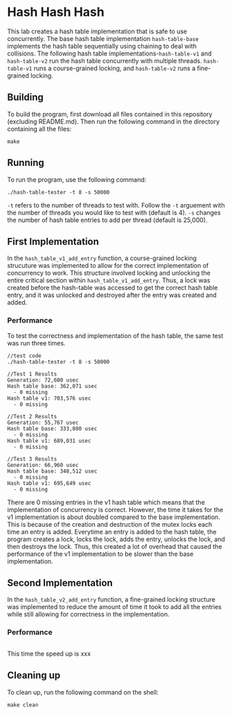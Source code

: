 # Hash Hash Hash
This lab creates a hash table implementation that is safe to use concurrently. The base hash table implementation `hash-table-base` implements the hash table sequentially using chaining to deal with collisions. The following hash table implementations-`hash-table-v1` and `hash-table-v2` run the hash table concurrently with multiple threads. `hash-table-v1` runs a course-grained locking, and `hash-table-v2` runs a fine-grained locking. 

## Building
To build the program, first download all files contained in this repository (excluding README.md). Then run the following command in the directory containing all the files: 
```shell
make
```

## Running
To run the program, use the following command:
```shell
./hash-table-tester -t 8 -s 50000
```
`-t` refers to the number of threads to test with. Follow the `-t` arguement with the number of threads you would like to test with (default is 4). `-s` changes the number of hash table entries to add per thread (default is 25,000). 

## First Implementation
In the `hash_table_v1_add_entry` function, a course-grained locking strucuture was implemented to allow for the correct implementation of concurrency to work. This structure involved locking and unlocking the entire critical section within `hash_table_v1_add_entry`. Thus, a lock was created before the hash-table was accessed to get the correct hash table entry, and it was unlocked and destroyed after the entry was created and added. 

### Performance
To test the correctness and implementation of the hash table, the same test was run three times. 
```shell
//test code
./hash-table-tester -t 8 -s 50000

//Test 1 Results
Generation: 72,600 usec
Hash table base: 362,071 usec
  - 0 missing
Hash table v1: 703,576 usec
  - 0 missing

//Test 2 Results
Generation: 55,767 usec
Hash table base: 333,800 usec
  - 0 missing
Hash table v1: 689,031 usec
  - 0 missing

//Test 3 Results
Generation: 66,960 usec
Hash table base: 348,512 usec
  - 0 missing
Hash table v1: 695,649 usec
  - 0 missing
```
There are 0 missing entries in the v1 hash table which means that the implementation of concurrency is correct. However, the time it takes for the v1 implementation is about doubled compared to the base implementation. This is because of the creation and destruction of the mutex locks each time an entry is added. Everytime an entry is added to the hash table, the program creates a lock, locks the lock, adds the entry, unlocks the lock, and then destroys the lock. Thus, this created a lot of overhead that caused the performance of the v1 implementation to be slower than the base implementation. 

## Second Implementation
In the `hash_table_v2_add_entry` function, a fine-grained locking structure was implemented to reduce the amount of time it took to add all the entries while still allowing for correctness in the implementation. 

### Performance
```shell

```

This time the speed up is xxx

## Cleaning up
To clean up, run the following command on the shell:
```shell
make clean

```